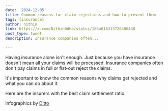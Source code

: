 ```yaml
---
date: '2024-12-05'
title: Common reasons for claim rejections and how to prevent them
tags: [insurance]
author: nithin
link: https://x.com/Nithin0dha/status/1864618313726480430
post_type: tweet
description: Insurance companies often...

---
```


Having insurance alone isn't enough. Just because you have insurance doesn't mean all your claims will be processed. Insurance companies often don't pay claims in full or flat-out reject the claims. 

It's important to know the common reasons why claims get rejected and what you can do about it.

Here are the insurers with the best claim settlement ratio.

Infographics by [Ditto](https://x.com/joinditto)
